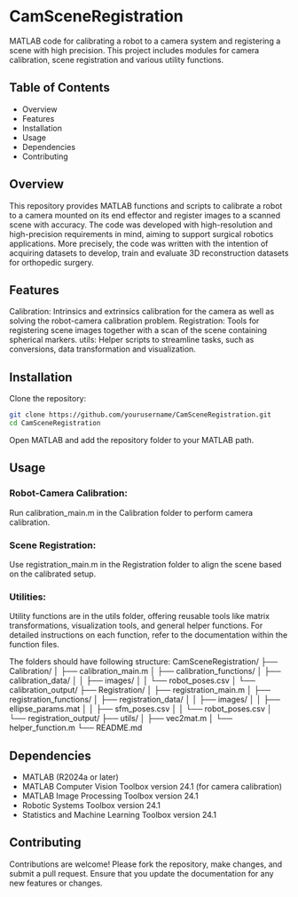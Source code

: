 # CamSceneRegistration
MATLAB code for calibrating a robot to a camera system and registering a scene with high precision.
This project includes modules for camera calibration, scene registration and various utility functions.

## Table of Contents
- Overview
- Features
- Installation
- Usage
- Dependencies
- Contributing

## Overview
This repository provides MATLAB functions and scripts to calibrate a robot to a camera mounted on its end effector and register images to a scanned scene with accuracy. 
The code was developed with high-resolution and high-precision requirements in mind, aiming to support surgical robotics applications. More precisely, the code was written
with the intention of acquiring datasets to develop, train and evaluate 3D reconstruction datasets for orthopedic surgery.

## Features
Calibration: Intrinsics and extrinsics calibration for the camera as well as solving the robot-camera calibration problem.
Registration: Tools for registering scene images together with a scan of the scene containing spherical markers.
utils: Helper scripts to streamline tasks, such as conversions, data transformation and visualization.

## Installation
Clone the repository:
```bash
git clone https://github.com/yourusername/CamSceneRegistration.git 
cd CamSceneRegistration
```

Open MATLAB and add the repository folder to your MATLAB path.

## Usage
### Robot-Camera Calibration:
Run calibration_main.m in the Calibration folder to perform camera calibration.
### Scene Registration:
Use registration_main.m in the Registration folder to align the scene based on the calibrated setup.
### Utilities:
Utility functions are in the utils folder, offering reusable tools like matrix transformations, visualization tools, and general helper functions.
For detailed instructions on each function, refer to the documentation within the function files.

The folders should have following structure:
CamSceneRegistration/
├── Calibration/
│   ├── calibration_main.m
│   ├── calibration_functions/
│   ├── calibration_data/
│   │   ├── images/
│   │   └── robot_poses.csv
│   └── calibration_output/
├── Registration/
│   ├── registration_main.m
│   ├── registration_functions/
│   ├── registration_data/
│   │   ├── images/
│   │   ├── ellipse_params.mat
│   │   ├── sfm_poses.csv
│   │   └── robot_poses.csv
│   └── registration_output/
├── utils/
│   ├── vec2mat.m
│   └── helper_function.m
└── README.md

## Dependencies
- MATLAB (R2024a or later)
- MATLAB Computer Vision Toolbox version 24.1 (for camera calibration)
- MATLAB Image Processing Toolbox version 24.1
- Robotic Systems Toolbox version 24.1
- Statistics and Machine Learning Toolbox version 24.1

## Contributing
Contributions are welcome! Please fork the repository, make changes, and submit a pull request. Ensure that you update the documentation for any new features or changes.
